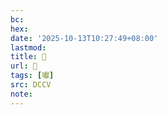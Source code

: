 ```yaml
---
bc:
hex:
date: '2025-10-13T10:27:49+08:00'
lastmod:
title: 􄃳
url: 􄃳
tags: [囐]
src: DCCV
note:
---
```

